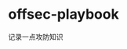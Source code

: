 










































































































































































# offsec-playbook
记录一点攻防知识
